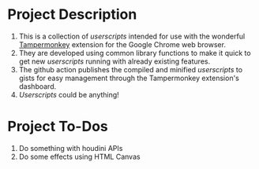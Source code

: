# Project Description

1. This is a collection of *userscripts* intended for use with the wonderful [Tampermonkey](https://chromewebstore.google.com/detail/tampermonkey/dhdgffkkebhmkfjojejmpbldmpobfkfo) extension for the Google Chrome web browser.
1. They are developed using common library functions to make it quick to get new *userscripts* running with already existing features.
1. The github action publishes the compiled and minified *userscripts* to gists for easy management through the Tampermonkey extension's dashboard.
1. *Userscripts* could be anything!

# Project To-Dos

1. Do something with houdini APIs
1. Do some effects using HTML Canvas
